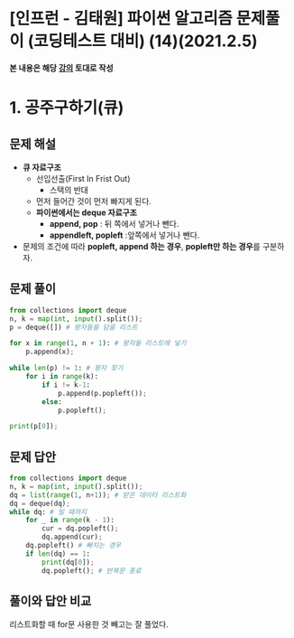 # [인프런 - 김태원] 파이썬 알고리즘 문제풀이 (코딩테스트 대비) (14)(2021.2.5)



**본 내용은 해당 [강의](https://www.inflearn.com/course/파이썬-알고리즘-문제풀이-코딩테스트/dashboard) 토대로 작성**



# 1. 공주구하기(큐)

## 문제 해설

* **큐 자료구조**
  * 선입선출(First In Frist Out) 
    * 스택의 반대
  * 먼저 들어간 것이 먼저 빠지게 된다.
  * **파이썬에서는 deque 자료구조**
    * **append, pop** : 뒤 쪽에서 넣거나 뺀다.
    * **appendleft, popleft** :앞쪽에서 넣거나 뺀다.
* 문제의 조건에 따라 **popleft, append 하는 경우**, **popleft만 하는 경우**를 구분하자.

## 문제 풀이

```python
from collections import deque
n, k = map(int, input().split());
p = deque([]) # 왕자들을 담을 리스트

for x in range(1, n + 1): # 왕자들 리스트에 넣기
    p.append(x);

while len(p) != 1: # 왕자 찾기
    for i in range(k): 
        if i != k-1:
            p.append(p.popleft());
        else:
            p.popleft();        

print(p[0]);
```



## 문제 답안

```python
from collections import deque
n, k = map(int, input().split());
dq = list(range(1, n+1)); # 받은 데이터 리스트화
dq = deque(dq);
while dq: # 빌 때까지
    for _ in range(k - 1):
        cur = dq.popleft();
        dq.append(cur);
    dq.popleft() # 빠지는 경우
    if len(dq) == 1:
        print(dq[0]);
        dq.popleft(); # 반복문 종료
```



## 풀이와 답안 비교

리스트화할 때 for문 사용한 것 빼고는 잘 풀었다.
